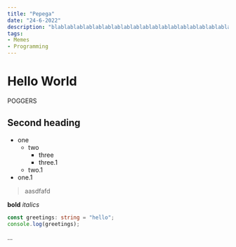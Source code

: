 ```yaml
---
title: "Pepega"
date: "24-6-2022"
description: "blablablablablablablablablablablablablablablablablablablablablablablabla"
tags: 
- Memes
- Programming
---
```


# Hello World

POGGERS

## Second heading
- one
  - two
    - three
    - three.1
  - two.1
- one.1

> aasdfafd

**bold**
*italics*
```ts
const greetings: string = "hello";
console.log(greetings);
```


...